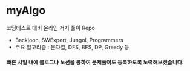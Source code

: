 # myAlgo

코딩테스트 대비 온라인 저지 풀이 Repo

* Backjoon, SWExpert, Jungol, Programmers
* 주요 알고리즘 : 문자열, DFS, BFS, DP, Greedy 등


#### 빠른 시일 내에 블로그나 노션을 통하여 문제풀이도 등록하도록 노력해보겠습니다.

